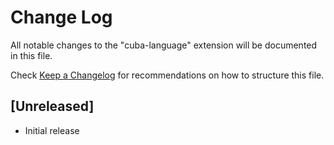 # Change Log

All notable changes to the "cuba-language" extension will be documented in this file.

Check [Keep a Changelog](http://keepachangelog.com/) for recommendations on how to structure this file.

## [Unreleased]

- Initial release